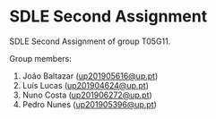 # SDLE Second Assignment

SDLE Second Assignment of group T05G11.

Group members:

1. João Baltazar (up201905616@up.pt)
2. Luís Lucas (up201904624@up.pt)
3. Nuno Costa (up201906272@up.pt)
4. Pedro Nunes (up201905396@up.pt)

